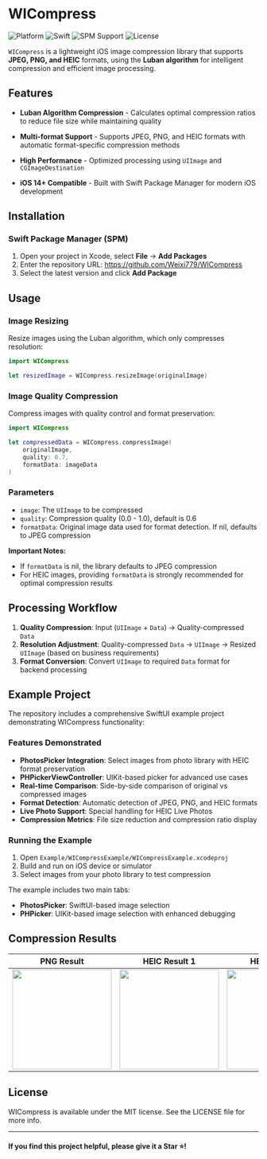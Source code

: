 # WICompress

![Platform](https://img.shields.io/badge/platform-iOS%2014.0%2B-blue) ![Swift](https://img.shields.io/badge/Swift-5.0%2B-orange) ![SPM Support](https://img.shields.io/badge/SPM-Supported-brightgreen) ![License](https://img.shields.io/github/license/Weixi779/WICompress)

`WICompress` is a lightweight iOS image compression library that supports **JPEG, PNG, and HEIC** formats, using the **Luban algorithm** for intelligent compression and efficient image processing.

## Features

* **Luban Algorithm Compression** - Calculates optimal compression ratios to reduce file size while maintaining quality

* **Multi-format Support** - Supports JPEG, PNG, and HEIC formats with automatic format-specific compression methods

* **High Performance** - Optimized processing using `UIImage` and `CGImageDestination`

* **iOS 14+ Compatible** - Built with Swift Package Manager for modern iOS development

## Installation

### **Swift Package Manager (SPM)**

1. Open your project in Xcode, select **File** → **Add Packages**
2. Enter the repository URL: https://github.com/Weixi779/WICompress
3. Select the latest version and click **Add Package**

## Usage

### Image Resizing

Resize images using the Luban algorithm, which only compresses resolution:

```swift
import WICompress

let resizedImage = WICompress.resizeImage(originalImage)
```

### Image Quality Compression

Compress images with quality control and format preservation:

```swift
import WICompress

let compressedData = WICompress.compressImage(
    originalImage, 
    quality: 0.7, 
    formatData: imageData
)
```

### Parameters

- `image`: The `UIImage` to be compressed
- `quality`: Compression quality (0.0 - 1.0), default is 0.6
- `formatData`: Original image data used for format detection. If nil, defaults to JPEG compression

**Important Notes:**
- If `formatData` is nil, the library defaults to JPEG compression
- For HEIC images, providing `formatData` is strongly recommended for optimal compression results

## Processing Workflow

1. **Quality Compression**: Input (`UIImage` + `Data`) → Quality-compressed `Data`
2. **Resolution Adjustment**: Quality-compressed `Data` → `UIImage` → Resized `UIImage` (based on business requirements)
3. **Format Conversion**: Convert `UIImage` to required `Data` format for backend processing

## Example Project

The repository includes a comprehensive SwiftUI example project demonstrating WICompress functionality:

### Features Demonstrated
- **PhotosPicker Integration**: Select images from photo library with HEIC format preservation
- **PHPickerViewController**: UIKit-based picker for advanced use cases
- **Real-time Comparison**: Side-by-side comparison of original vs compressed images
- **Format Detection**: Automatic detection of JPEG, PNG, and HEIC formats
- **Live Photo Support**: Special handling for HEIC Live Photos
- **Compression Metrics**: File size reduction and compression ratio display

### Running the Example
1. Open `Example/WICompressExample/WICompressExample.xcodeproj`
2. Build and run on iOS device or simulator
3. Select images from your photo library to test compression

The example includes two main tabs:
- **PhotosPicker**: SwiftUI-based image selection
- **PHPicker**: UIKit-based image selection with enhanced debugging

## Compression Results

| PNG Result | HEIC Result 1 | HEIC Result 2 |
| --- | --- | --- |
| <img src="https://github.com/user-attachments/assets/901baf3d-93c5-4637-b15b-667a0f87bb1d" width="200"> | <img src="https://github.com/user-attachments/assets/582add53-6550-446b-ab0b-f0785ffc3327" width="200"> | <img src="https://github.com/user-attachments/assets/a960de4e-94e8-473e-828f-bf2db03dd1c2" width="200"> |

## License

WICompress is available under the MIT license. See the LICENSE file for more info.

---

#### **If you find this project helpful, please give it a Star ⭐️!**
